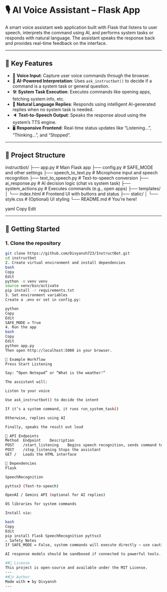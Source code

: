 # 🎙️ AI Voice Assistant – Flask App

A smart voice assistant web application built with Flask that listens to user speech, interprets the command using AI, and performs system tasks or responds with natural language. The assistant speaks the response back and provides real-time feedback on the interface.

---

## 🧠 Key Features

- 🎤 **Voice Input**: Capture user voice commands through the browser.
- 🧠 **AI-Powered Interpretation**: Uses `ask_instructbot()` to decide if a command is a system task or general question.
- 🛠️ **System Task Execution**: Executes commands like opening apps, fetching system info, etc.
- 💬 **Natural Language Replies**: Responds using intelligent AI-generated replies when no system task is needed.
- 🔈 **Text-to-Speech Output**: Speaks the response aloud using the system’s TTS engine.
- 🖥️ **Responsive Frontend**: Real-time status updates like “Listening…”, “Thinking…”, and “Stopped”.

---

## 📁 Project Structure

instructbot/
├── app.py # Main Flask app
├── config.py # SAFE_MODE and other settings
├── speech_to_text.py # Microphone input and speech recognition
├── text_to_speech.py # Text-to-speech conversion
├── ai_response.py # AI decision logic (chat vs system task)
├── system_actions.py # Executes commands (e.g., open apps)
├── templates/
│ └── index.html # Frontend UI with buttons and status
├── static/
│ └── style.css # (Optional) UI styling
└── README.md # You’re here!

yaml
Copy
Edit

---

## 🚀 Getting Started

### 1. Clone the repository
```bash
git clone https://github.com/Divyansh723/InstructBot.git
cd instructbot
2. Create virtual environment and install dependencies
bash
Copy
Edit
python -m venv venv
source venv/bin/activate  
pip install -r requirements.txt
3. Set environment variables
Create a .env or set in config.py:

python
Copy
Edit
SAFE_MODE = True  
4. Run the app
bash
Copy
Edit
python app.py
Then open http://localhost:5000 in your browser.

🧪 Example Workflow
Press Start Listening

Say: “Open Notepad” or “What is the weather?”

The assistant will:

Listen to your voice

Use ask_instructbot() to decide the intent

If it’s a system command, it runs run_system_task()

Otherwise, replies using AI

Finally, speaks the result out loud

🔧 API Endpoints
Method	Endpoint	Description
POST	/start_listening	Begins speech recognition, sends command to AI and executes
POST	/stop_listening	Stops the assistant
GET	/	Loads the HTML interface

📌 Dependencies
Flask

SpeechRecognition

pyttsx3 (Text-to-speech)

OpenAI / Gemini API (optional for AI replies)

OS libraries for system commands

Install via:

bash
Copy
Edit
pip install Flask SpeechRecognition pyttsx3
⚠️ Safety Notes
If SAFE_MODE = False, system commands will execute directly – use caution.

AI response models should be sandboxed if connected to powerful tools.

##📃 License
This project is open-source and available under the MIT License.
---
##🙋‍♂️ Author
Made with ❤️ by Divyansh
---
